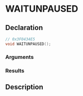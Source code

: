# WAITUNPAUSED

## Declaration
```cpp
// 0x3F0434E5
void WAITUNPAUSED();
```

### Arguments

### Results

## Description
